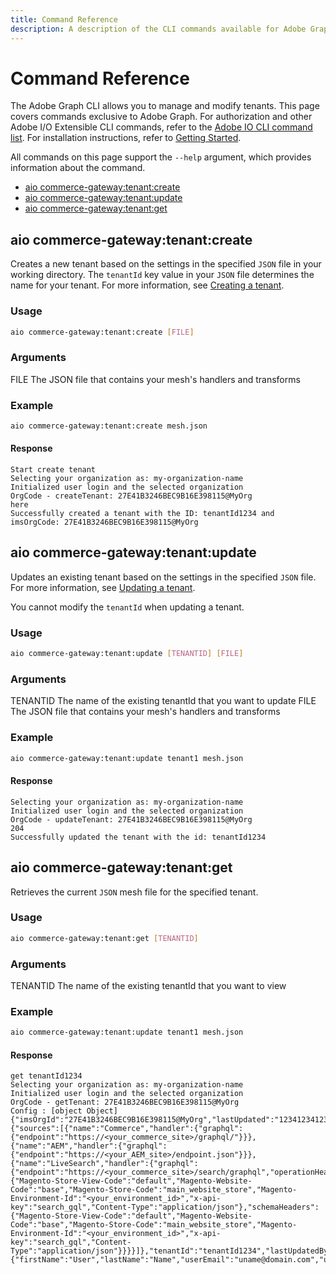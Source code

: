 ```yaml
---
title: Command Reference
description: A description of the CLI commands available for Adobe Graph.
---
```


# Command Reference

The Adobe Graph CLI allows you to manage and modify tenants. This page covers commands exclusive to Adobe Graph. For authorization and other Adobe I/O Extensible CLI commands, refer to the [Adobe IO CLI command list]. For installation instructions, refer to [Getting Started].

All commands on this page support the `--help` argument, which provides information about the command.

-  [aio commerce-gateway:tenant:create](aio_commerce-gateway:tenant:create)
-  [aio commerce-gateway:tenant:update](#aio_commerce-gateway:tenant:update)
-  [aio commerce-gateway:tenant:get](#aio_commerce-gateway:tenant:get)

## aio commerce-gateway:tenant:create

Creates a new tenant based on the settings in the specified `JSON` file in your working directory. The `tenantId` key value in your `JSON` file determines the name for your tenant. For more information, see [Creating a tenant].

### Usage

```bash
aio commerce-gateway:tenant:create [FILE]
```

### Arguments

  FILE    The JSON file that contains your mesh's handlers and transforms

### Example

```bash
aio commerce-gateway:tenant:create mesh.json
```

#### Response

```terminal
Start create tenant
Selecting your organization as: my-organization-name
Initialized user login and the selected organization
OrgCode - createTenant: 27E41B3246BEC9B16E398115@MyOrg
here
Successfully created a tenant with the ID: tenantId1234 and imsOrgCode: 27E41B3246BEC9B16E398115@MyOrg
```

## aio commerce-gateway:tenant:update

Updates an existing tenant based on the settings in the specified `JSON` file. For more information, see [Updating a tenant].

<InlineAlert variant="info" slots="text"/>

You cannot modify the `tenantId` when updating a tenant.

### Usage

```bash
aio commerce-gateway:tenant:update [TENANTID] [FILE]
```

### Arguments

  TENANTID  The name of the existing tenantId that you want to update
  FILE      The JSON file that contains your mesh's handlers and transforms

### Example

```bash
aio commerce-gateway:tenant:update tenant1 mesh.json
```

#### Response

```terminal
Selecting your organization as: my-organization-name
Initialized user login and the selected organization
OrgCode - updateTenant: 27E41B3246BEC9B16E398115@MyOrg
204
Successfully updated the tenant with the id: tenantId1234
```

## aio commerce-gateway:tenant:get

Retrieves the current `JSON` mesh file for the specified tenant.

### Usage

```bash
aio commerce-gateway:tenant:get [TENANTID]
```

### Arguments

  TENANTID  The name of the existing tenantId that you want to view

### Example

```bash
aio commerce-gateway:tenant:update tenant1 mesh.json
```

#### Response

```terminal
get tenantId1234
Selecting your organization as: my-organization-name
Initialized user login and the selected organization
OrgCode - getTenant: 27E41B3246BEC9B16E398115@MyOrg
Config : [object Object]
{"imsOrgId":"27E41B3246BEC9B16E398115@MyOrg","lastUpdated":"1234123412341","meshConfig":{"sources":[{"name":"Commerce","handler":{"graphql":{"endpoint":"https://<your_commerce_site>/graphql/"}}},{"name":"AEM","handler":{"graphql":{"endpoint":"https://<your_AEM_site>/endpoint.json"}}},{"name":"LiveSearch","handler":{"graphql":{"endpoint":"https://<your_commerce_site>/search/graphql","operationHeaders":{"Magento-Store-View-Code":"default","Magento-Website-Code":"base","Magento-Store-Code":"main_website_store","Magento-Environment-Id":"<your_environment_id>","x-api-key":"search_gql","Content-Type":"application/json"},"schemaHeaders":{"Magento-Store-View-Code":"default","Magento-Website-Code":"base","Magento-Store-Code":"main_website_store","Magento-Environment-Id":"<your_environment_id>","x-api-key":"search_gql","Content-Type":"application/json"}}}}]},"tenantId":"tenantId1234","lastUpdatedBy":{"firstName":"User","lastName":"Name","userEmail":"uname@domain.com","userId":"undefined","displayName":"User%20Name"}}
```

<!-- Link Definitions -->
[Getting Started]: getting-started.md
[Adobe IO CLI command list]: https://github.com/adobe/aio-cli#commands
[Creating a tenant]: create-tenant.md
[Updating a tenant]: create-tenant.md#update_an_existing_tenant
